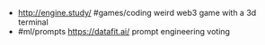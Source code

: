 - http://engine.study/ #games/coding weird web3 game with a 3d terminal
- #ml/prompts https://datafit.ai/ prompt engineering voting